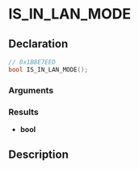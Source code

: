 # IS_IN_LAN_MODE

## Declaration
```cpp
// 0x1B8E7EED
bool IS_IN_LAN_MODE();
```

### Arguments

### Results
- **bool**

## Description
